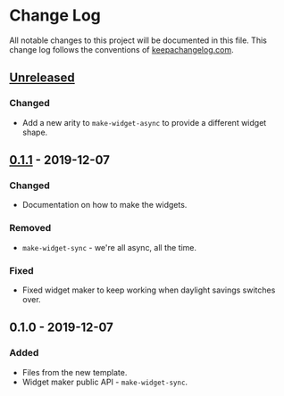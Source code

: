 # Change Log
All notable changes to this project will be documented in this file. This change log follows the conventions of [keepachangelog.com](http://keepachangelog.com/).

## [Unreleased]
### Changed
- Add a new arity to `make-widget-async` to provide a different widget shape.

## [0.1.1] - 2019-12-07
### Changed
- Documentation on how to make the widgets.

### Removed
- `make-widget-sync` - we're all async, all the time.

### Fixed
- Fixed widget maker to keep working when daylight savings switches over.

## 0.1.0 - 2019-12-07
### Added
- Files from the new template.
- Widget maker public API - `make-widget-sync`.

[Unreleased]: https://github.com/your-name/cutter/compare/0.1.1...HEAD
[0.1.1]: https://github.com/your-name/cutter/compare/0.1.0...0.1.1

